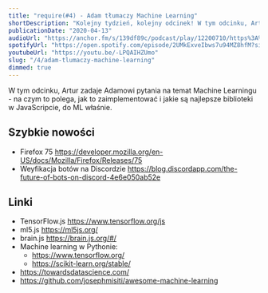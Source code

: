 ```yaml
---
title: "require(#4) - Adam tłumaczy Machine Learning"
shortDescription: "Kolejny tydzień, kolejny odcinek! W tym odcinku, Artur zadaje Adamowi pytania, na temat Machine Learningu - na czym to polega, jak to zaimplementować i jakie są najlepsze biblioteki w JavaScripcie, do ML właśnie. "
publicationDate: "2020-04-13"
audioUrl: "https://anchor.fm/s/139df89c/podcast/play/12200710/https%3A%2F%2Fd3ctxlq1ktw2nl.cloudfront.net%2Fproduction%2F2020-3-9%2F62996777-44100-2-d7e711f3c34dc.mp3"
spotifyUrl: "https://open.spotify.com/episode/2UMkExveIbws7u94MZ8hfM?si=IWvW1nAVQhO8yVnJNabNdg"
youtubeUrl: "https://youtu.be/-LPQAIHZUmo"
slug: "/4/adam-tlumaczy-machine-learning"
dimmed: true
---
```


W tym odcinku, Artur zadaje Adamowi pytania na temat Machine Learningu - na czym to polega, jak to zaimplementować i jakie są najlepsze biblioteki w JavaScripcie, do ML właśnie.

## Szybkie nowości

- Firefox 75 https://developer.mozilla.org/en-US/docs/Mozilla/Firefox/Releases/75
- Weyfikacja botów na Discordzie https://blog.discordapp.com/the-future-of-bots-on-discord-4e6e050ab52e

## Linki

- TensorFlow.js https://www.tensorflow.org/js
- ml5.js https://ml5js.org/
- brain.js https://brain.js.org/#/
- Machine learning w Pythonie:
  - https://www.tensorflow.org/
  - https://scikit-learn.org/stable/
- https://towardsdatascience.com/
- https://github.com/josephmisiti/awesome-machine-learning
